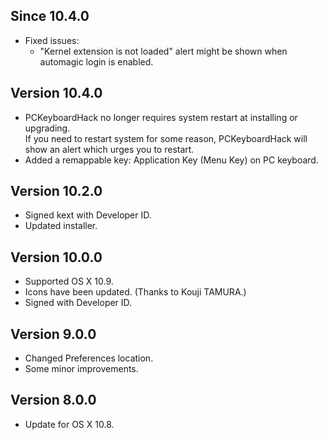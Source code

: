 Since 10.4.0
------------

* Fixed issues:
    * "Kernel extension is not loaded" alert might be shown when automagic login is enabled.

Version 10.4.0
--------------

* PCKeyboardHack no longer requires system restart at installing or upgrading. <br />
  If you need to restart system for some reason, PCKeyboardHack will show an alert which urges you to restart.
* Added a remappable key: Application Key (Menu Key) on PC keyboard.

Version 10.2.0
--------------

* Signed kext with Developer ID.
* Updated installer.

Version 10.0.0
--------------

* Supported OS X 10.9.
* Icons have been updated. (Thanks to Kouji TAMURA.)
* Signed with Developer ID.

Version 9.0.0
-------------

* Changed Preferences location.
* Some minor improvements.

Version 8.0.0
-------------

* Update for OS X 10.8.
